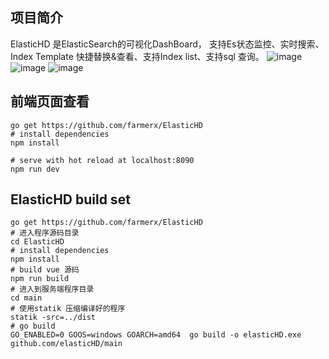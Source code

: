 ## 项目简介
ElasticHD 是ElasticSearch的可视化DashBoard， 支持Es状态监控、实时搜索、Index Template 快捷替换&查看、支持Index list、支持sql 查询。
![image](https://github.com/farmerx/ElasticHD/blob/master/snp20170518120044177.png)
![image](https://github.com/farmerx/ElasticHD/blob/master/snp20170518120114338.png)
![image](https://github.com/farmerx/ElasticHD/blob/master/snp20170518120147401.png)

## 前端页面查看
```
go get https://github.com/farmerx/ElasticHD
# install dependencies
npm install

# serve with hot reload at localhost:8090
npm run dev
```

## ElasticHD build set
```
go get https://github.com/farmerx/ElasticHD
# 进入程序源码目录
cd ElasticHD
# install dependencies
npm install
# build vue 源码
npm run build
# 进入到服务端程序目录
cd main
# 使用statik 压缩编译好的程序
statik -src=../dist
# go build
GO_ENABLED=0 GOOS=windows GOARCH=amd64  go build -o elasticHD.exe github.com/elasticHD/main
```


